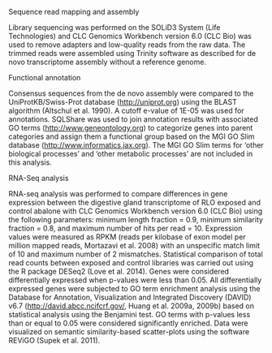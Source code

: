 Sequence read mapping and assembly

Library sequencing was performed on the SOLiD3 System (Life Technologies) and CLC Genomics Workbench version 6.0 (CLC Bio) was used to remove adapters and low-quality reads from the raw data. The trimmed reads were assembled using Trinity software as described for de novo transcriptome assembly without a reference genome.

Functional annotation

Consensus sequences from the de novo assembly were compared to the UniProtKB/Swiss-Prot database (http://uniprot.org) using the BLAST algorithm (Altschul et al. 1990). A cutoff e-value of 1E-05 was used for annotations. SQLShare was used to join annotation results with associated GO terms (http://www.geneontology.org) to categorize genes into parent categories and assign them a functional group based on the MGI GO Slim database (http://www.informatics.jax.org). The MGI GO Slim terms for ‘other biological processes’ and ‘other metabolic processes’ are not included in this analysis.

RNA-Seq analysis

RNA-seq analysis was performed to compare differences in gene expression between the digestive gland transcriptome of RLO exposed and control abalone with CLC Genomics Workbench version 6.0 (CLC Bio) using the following parameters: minimum length fraction = 0.9, minimum similarity fraction = 0.8, and maximum number of hits per read = 10. Expression values were measured as RPKM (reads per kilobase of exon model per million mapped reads, Mortazavi et al. 2008) with an unspecific match limit of 10 and maximum
number of 2 mismatches. Statistical comparison of total read counts between exposed and control libraries was carried out using the R package DESeq2 (Love et al. 2014). Genes were considered differentially expressed when p-values were less than 0.05. All differentially expressed genes were subjected to GO term enrichment analysis using the Database for Annotation, Visualization and Integrated Discovery (DAVID) v6.7 (http://david.abcc.ncifcrf.gov/, Huang et al. 2009a, 2009b) based on statistical analysis using the Benjamini test. GO terms with p-values less than or equal to 0.05 were considered significantly enriched. Data were visualized on semantic similarity-based scatter-plots using the software REViGO (Supek et al. 2011).







